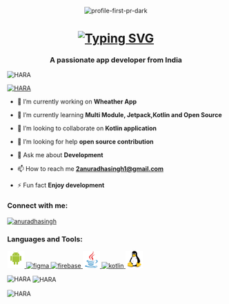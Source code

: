 <p align="center">
  <img src="https://github.com/TanotiCoder/TanotiCoder/assets/81159555/5356e100-2b97-41ad-952f-01e7ca07608a" alt="profile-first-pr-dark" />
</p>
<h1 align="center"><a href="https://git.io/typing-svg"><img src="https://readme-typing-svg.demolab.com?font=Fira+Code&pause=1000&width=435&lines=Hi+%F0%9F%91%8B%2C+My+name+is+Anuradha+Singh" alt="Typing SVG" /></a></h1>
<h3 align="center">A passionate app developer from India</h3>

<p align="left"> <img src="https://komarev.com/ghpvc/?username=HARA&label=Profile%20views&color=0e75b6&style=flat" alt="HARA" /> </p>

<p align="left"> <a href="https://github.com/ryo-ma/github-profile-trophy"><img src="https://github-profile-trophy.vercel.app/?username=HARA" alt="HARA" /></a> </p>


- 🔭 I’m currently working on **Wheather App**

- 🌱 I’m currently learning **Multi Module, Jetpack,Kotlin and Open Source**

- 👯 I’m looking to collaborate on **Kotlin application**

- 🤝 I’m looking for help **open source contribution**

- 💬 Ask me about **Development**

- 📫 How to reach me **2anuradhasingh1@gmail.com**

- ⚡ Fun fact **Enjoy development**

<h3 align="left">Connect with me:</h3>
<p align="left">
<a href="https://www.linkedin.com/in/anuradha-singh-964a35183" target="blank"><img align="center" src="https://raw.githubusercontent.com/rahuldkjain/github-profile-readme-generator/master/src/images/icons/Social/linked-in-alt.svg" alt="anuradhasingh" height="30" width="40" /></a>
</p>

<h3 align="left">Languages and Tools:</h3>
<p align="left"> <a href="https://developer.android.com" target="_blank" rel="noreferrer"> <img src="https://raw.githubusercontent.com/devicons/devicon/master/icons/android/android-original-wordmark.svg" alt="android" width="40" height="40"/> </a> <a href="https://www.figma.com/" target="_blank" rel="noreferrer"> <img src="https://www.vectorlogo.zone/logos/figma/figma-icon.svg" alt="figma" width="40" height="40"/> </a> <a href="https://firebase.google.com/" target="_blank" rel="noreferrer"> <img src="https://www.vectorlogo.zone/logos/firebase/firebase-icon.svg" alt="firebase" width="40" height="40"/> </a> <a href="https://www.java.com" target="_blank" rel="noreferrer"> <img src="https://raw.githubusercontent.com/devicons/devicon/master/icons/java/java-original.svg" alt="java" width="40" height="40"/> </a> <a href="https://kotlinlang.org" target="_blank" rel="noreferrer"> <img src="https://www.vectorlogo.zone/logos/kotlinlang/kotlinlang-icon.svg" alt="kotlin" width="40" height="40"/> </a> <a href="https://www.linux.org/" target="_blank" rel="noreferrer"> <img src="https://raw.githubusercontent.com/devicons/devicon/master/icons/linux/linux-original.svg" alt="linux" width="40" height="40"/> </a>

<p><img align="left" src="https://github-readme-stats.vercel.app/api/top-langs?username=HARA&show_icons=true&locale=en&layout=compact" alt="HARA" /></p>

<p>&nbsp;<img align="center" src="https://github-readme-stats.vercel.app/api?username=HARA&show_icons=true&locale=en" alt="HARA" /></p>

<p><img align="center" src="https://github-readme-streak-stats.herokuapp.com/?user=HARA&" alt="HARA" /></p>

